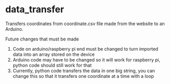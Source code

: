 # data_transfer
Transfers coordinates from coordinate.csv file made from the website to an Arduino. 

Future changes that must be made
1. Code on arduino/raspberry pi end must be changed to turn imported data into an array stored on the device
2. Arduino code may have to be changed so it will work for raspberry pi, python code should still work for that
3. Currently, python code transfers the data in one big string, you can change this so that it transfers one coordinate at a time with a loop
